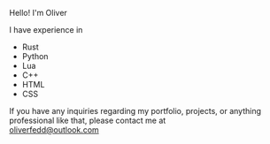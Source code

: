 Hello! I'm Oliver  

I have experience in  
- Rust  
- Python  
- Lua  
- C++  
- HTML  
- CSS  

If you have any inquiries regarding my portfolio, projects, or anything professional like that, please contact me at  
oliverfedd@outlook.com
